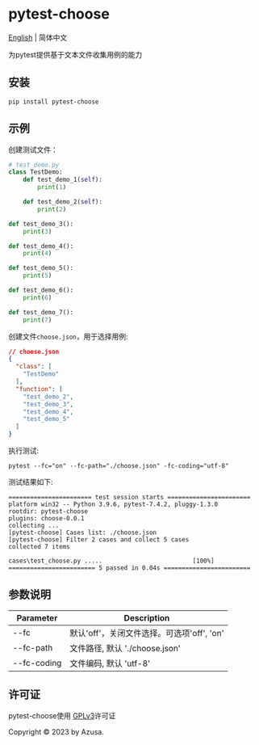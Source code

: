 # pytest-choose
<a href="https://github.com/NaoOtosaka/pytest-choose/blob/master/README.md">English</a> | 简体中文

为pytest提供基于文本文件收集用例的能力

## 安装

```shell
pip install pytest-choose
```

## 示例
创建测试文件：

```python
# test_demo.py
class TestDemo:
    def test_demo_1(self):
        print(1)

    def test_demo_2(self):
        print(2)

def test_demo_3():
    print(3)

def test_demo_4():
    print(4)

def test_demo_5():
    print(5)

def test_demo_6():
    print(6)

def test_demo_7():
    print(7)

```

创建文件`choose.json`，用于选择用例:

```json
// choose.json
{
  "class": [
    "TestDemo"
  ],
  "function": [
    "test_demo_2",
    "test_demo_3",
    "test_demo_4",
    "test_demo_5"
  ]
}
```

执行测试:

```shell
pytest --fc="on" --fc-path="./choose.json" -fc-coding="utf-8"
```

测试结果如下:
```shell              
======================= test session starts =======================
platform win32 -- Python 3.9.6, pytest-7.4.2, pluggy-1.3.0
rootdir: pytest-choose
plugins: choose-0.0.1
collecting ... 
[pytest-choose] Cases list: ./choose.json
[pytest-choose] Filter 2 cases and collect 5 cases
collected 7 items

cases\test_choose.py .....                         [100%] 
======================== 5 passed in 0.04s ======================== 

```

## 参数说明

| Parameter | Description                   |
| --- |-------------------------------|
| --fc | 默认'off'，关闭文件选择。可选项'off', 'on' |
| --fc-path | 文件路径, 默认 './choose.json'      |
| --fc-coding | 文件编码, 默认 'utf-8'              |

## 许可证

pytest-choose使用 [GPLv3](/C:/Users/c25555/AppData/Local/Programs/Joplin/resources/app.asar/LICENSE "./LICENSE")许可证

Copyright © 2023 by Azusa.